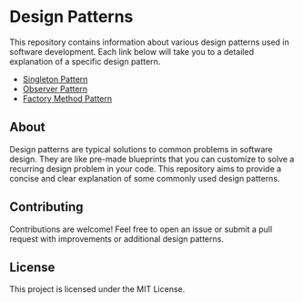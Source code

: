 # Design Patterns

This repository contains information about various design patterns used in software development. Each link below will take you to a detailed explanation of a specific design pattern.

- [Singleton Pattern](singleton.md)
- [Observer Pattern](observer.md)
- [Factory Method Pattern](factory_method.md)

## About

Design patterns are typical solutions to common problems in software design. They are like pre-made blueprints that you can customize to solve a recurring design problem in your code. This repository aims to provide a concise and clear explanation of some commonly used design patterns.

## Contributing

Contributions are welcome! Feel free to open an issue or submit a pull request with improvements or additional design patterns.

## License

This project is licensed under the MIT License.
